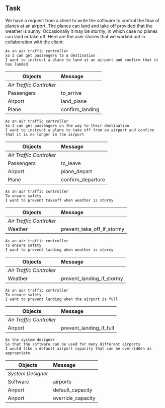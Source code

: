 Task
-----

We have a request from a client to write the software to control the flow of planes at an airport. The planes can land and take off provided that the weather is sunny. Occasionally it may be stormy, in which case no planes can land or take off.  Here are the user stories that we worked out in collaboration with the client:

```
As an air traffic controller
So I can get passengers to a destination
I want to instruct a plane to land at an airport and confirm that it has landed
```
|Objects| Message|
| ----- |:-------|
|_Air Traffic Controller_| |
|Passengers|to_arrive|
|Airport|land_plane|
|Plane|confirm_landing|

```
As an air traffic controller
So I can get passengers on the way to their destination
I want to instruct a plane to take off from an airport and confirm that it is no longer in the airport

```
|Objects| Message|
| ----- |:-------|
|_Air Traffic Controller_| |
|Passengers|to_leave|
|Airport|plane_depart|
|Plane|confirm_departure|

```
As an air traffic controller
To ensure safety
I want to prevent takeoff when weather is stormy

```
|Objects| Message|
| ----- |:-------|
|_Air Traffic Controller_| |
|Weather|prevent_take_off_if_stormy|

```
As an air traffic controller
To ensure safety
I want to prevent landing when weather is stormy

```
|Objects| Message|
| ----- |:-------|
|_Air Traffic Controller_| |
|Weather|prevent_landing_if_stormy|

```
As an air traffic controller
To ensure safety
I want to prevent landing when the airport is full
```
|Objects| Message|
| ----- |:-------|
|_Air Traffic Controller_| |
|Airport|prevent_landing_if_full|

```
As the system designer
So that the software can be used for many different airports
I would like a default airport capacity that can be overridden as appropriate
```
|Objects| Message|
| ----- |:-------|
|_System Designer_| |
|Software| airports|
|Airport|default_capacity|
|Airport|override_capacity|
